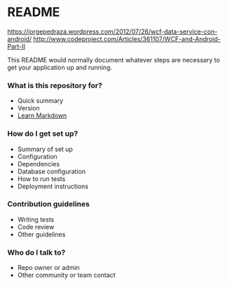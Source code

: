 # README #

https://jorgepedraza.wordpress.com/2012/07/26/wcf-data-service-con-android/
http://www.codeproject.com/Articles/361107/WCF-and-Android-Part-II

This README would normally document whatever steps are necessary to get your application up and running.

### What is this repository for? ###

* Quick summary
* Version
* [Learn Markdown](https://bitbucket.org/tutorials/markdowndemo)

### How do I get set up? ###

* Summary of set up
* Configuration
* Dependencies
* Database configuration
* How to run tests
* Deployment instructions

### Contribution guidelines ###

* Writing tests
* Code review
* Other guidelines

### Who do I talk to? ###

* Repo owner or admin
* Other community or team contact

